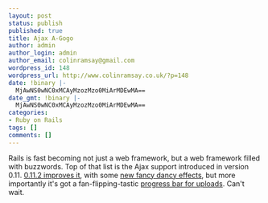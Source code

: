 ```yaml
---
layout: post
status: publish
published: true
title: Ajax A-Gogo
author: admin
author_login: admin
author_email: colinramsay@gmail.com
wordpress_id: 148
wordpress_url: http://www.colinramsay.co.uk/?p=148
date: !binary |-
  MjAwNS0wNC0xMCAyMzozMzo0MiArMDEwMA==
date_gmt: !binary |-
  MjAwNS0wNC0xMCAyMzozMzo0MiArMDEwMA==
categories:
- Ruby on Rails
tags: []
comments: []
---
```

<p>Rails is fast becoming not just a web framework, but a web framework filled with buzzwords. Top of that list is the Ajax support introduced in version 0.11. <a href="http://feeds.feedburner.com/RidingRails?m=51">0.11.2 improves it</a>, with some <a href="http://mir.aculo.us/demos/effects/demo1.html">new fancy dancy effects</a>, but more importantly it's got a fan-flipping-tastic <a href="http://mir.aculo.us/images/uploadprogressdemo2.mov">progress bar for uploads</a>. Can't wait.</p>
